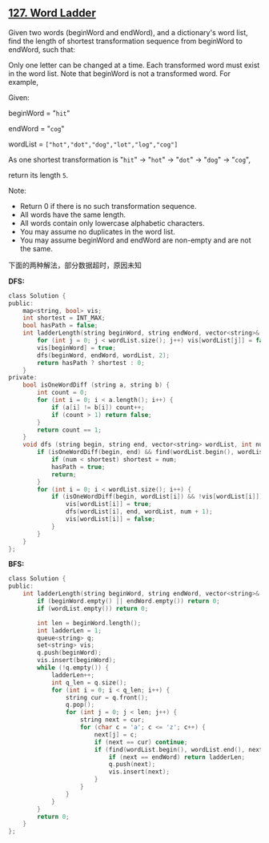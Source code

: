## [127. Word Ladder](https://leetcode.com/problems/word-ladder/#/description)

Given two words (beginWord and endWord), and a dictionary's word list, find the length of shortest transformation sequence from beginWord to endWord, such that:

Only one letter can be changed at a time.
Each transformed word must exist in the word list. Note that beginWord is not a transformed word.
For example,

Given:

beginWord = "`hit`"

endWord = "`cog`"

wordList =     `["hot","dot","dog","lot","log","cog"]`

As one shortest transformation is "`hit`" -> "`hot`" -> "`dot`" -> "`dog`" -> "`cog`",

return its length `5`.

Note:

- Return 0 if there is no such transformation sequence.
- All words have the same length.
- All words contain only lowercase alphabetic characters.
- You may assume no duplicates in the word list.
- You may assume beginWord and endWord are non-empty and are not the same.

下面的两种解法，部分数据超时，原因未知

**DFS:**

```c
class Solution {
public:
    map<string, bool> vis;
    int shortest = INT_MAX;
    bool hasPath = false;
    int ladderLength(string beginWord, string endWord, vector<string>& wordList) {
        for (int j = 0; j < wordList.size(); j++) vis[wordList[j]] = false;
        vis[beginWord] = true;
        dfs(beginWord, endWord, wordList, 2);
        return hasPath ? shortest : 0;
    }
private:
    bool isOneWordDiff (string a, string b) {
        int count = 0;
        for (int i = 0; i < a.length(); i++) {
            if (a[i] != b[i]) count++;
            if (count > 1) return false;
        }
        return count == 1;
    }
    void dfs (string begin, string end, vector<string> wordList, int num) {
        if (isOneWordDiff(begin, end) && find(wordList.begin(), wordList.end(), end) != wordList.end()) {
            if (num < shortest) shortest = num;
            hasPath = true;
            return;
        }
        for (int i = 0; i < wordList.size(); i++) {
            if (isOneWordDiff(begin, wordList[i]) && !vis[wordList[i]]) {
                vis[wordList[i]] = true;
                dfs(wordList[i], end, wordList, num + 1);
                vis[wordList[i]] = false;
            }
        }
    }
};
```

**BFS:**

```c
class Solution {
public:
    int ladderLength(string beginWord, string endWord, vector<string>& wordList) {
        if (beginWord.empty() || endWord.empty()) return 0;
        if (wordList.empty()) return 0;

        int len = beginWord.length();
        int ladderLen = 1;
        queue<string> q;
        set<string> vis;
        q.push(beginWord);
        vis.insert(beginWord);
        while (!q.empty()) {
            ladderLen++;
            int q_len = q.size();
            for (int i = 0; i < q_len; i++) {
                string cur = q.front();
                q.pop();
                for (int j = 0; j < len; j++) {
                    string next = cur;
                    for (char c = 'a'; c <= 'z'; c++) {
                        next[j] = c;
                        if (next == cur) continue;
                        if (find(wordList.begin(), wordList.end(), next) != wordList.end() && vis.find(next) == vis.end()) {
                            if (next == endWord) return ladderLen;
                            q.push(next);
                            vis.insert(next);
                        }
                    }
                }
            }
        }
        return 0;
    }
};
```